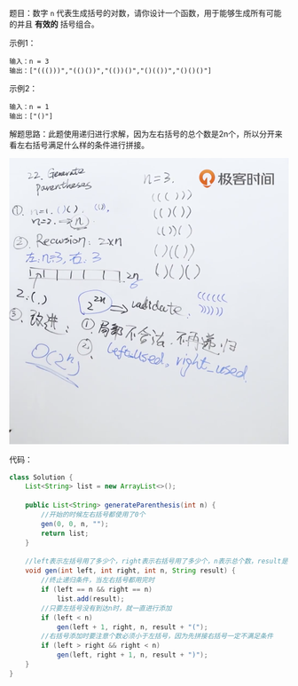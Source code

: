 题目：数字 `n` 代表生成括号的对数，请你设计一个函数，用于能够生成所有可能的并且 **有效的** 括号组合。

示例1：

```shell
输入：n = 3
输出：["((()))","(()())","(())()","()(())","()()()"]
```

示例2：

```shell
输入：n = 1
输出：["()"]
```

解题思路：此题使用递归进行求解，因为左右括号的总个数是2n个，所以分开来看左右括号满足什么样的条件进行拼接。

![dfs](./22/dfs.png)

代码：

```java
class Solution {
    List<String> list = new ArrayList<>();

    public List<String> generateParenthesis(int n) {
      	//开始的时候左右括号都使用了0个
        gen(0, 0, n, "");
        return list;
    }

    //left表示左括号用了多少个，right表示右括号用了多少个，n表示总个数，result是字符串结果
    void gen(int left, int right, int n, String result) {
      	//终止递归条件，当左右括号都用完时
        if (left == n && right == n)
            list.add(result);
      	//只要左括号没有到达n时，就一直进行添加
        if (left < n)
            gen(left + 1, right, n, result + "(");
      	//右括号添加时要注意个数必须小于左括号，因为先拼接右括号一定不满足条件
        if (left > right && right < n)
            gen(left, right + 1, n, result + ")");
    }
}
```

